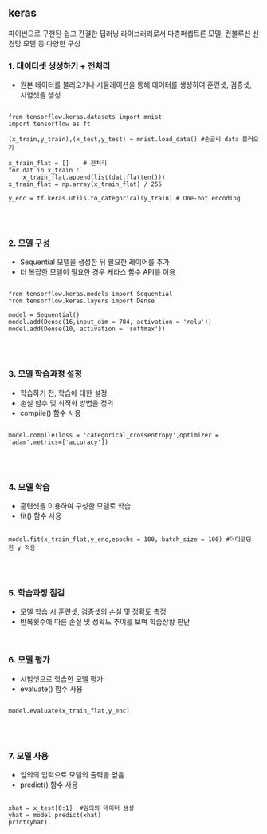 ## keras
파이썬으로 구현된 쉽고 간결한 딥러닝 라이브러리로서 다층퍼셉트론 모델, 컨볼루션 신경망 모델 등 다양한 구성

### 1. 데이터셋 생성하기 + 전처리
 - 원본 데이터를 불러오거나 시뮬레이션을 통해 데이터를 생성하여 훈련셋, 검증셋, 시험셋을 생성
<pre>
<code>
from tensorflow.keras.datasets import mnist 
import tensorflow as ft

(x_train,y_train),(x_test,y_test) = mnist.load_data() #손글씨 data 불러오기

x_train_flat = []    # 전처리
for dat in x_train :
    x_train_flat.append(list(dat.flatten()))
x_train_flat = np.array(x_train_flat) / 255

y_enc = tf.keras.utils.to_categorical(y_train) # One-hot encoding
</code>
</pre>
<br>

### 2. 모델 구성
 - Sequential 모델을 생성한 뒤 필요한 레이어를 추가
 - 더 복잡한 모델이 필요한 경우 케라스 함수 API를 이용
<pre>
<code>
from tensorflow.keras.models import Sequential
from tensorflow.keras.layers import Dense

model = Sequential()
model.add(Dense(16,input_dim = 784, activation = 'relu'))
model.add(Dense(10, activation = 'softmax'))
</code>
</pre>
<br>

### 3. 모델 학습과정 설정
 - 학습하기 전, 학습에 대한 설정
 - 손실 함수 및 최적화 방법을 정의
 - compile() 함수 사용
<pre>
<code>
model.compile(loss = 'categorical_crossentropy',optimizer = 'adam',metrics=['accuracy'])
</code>
</pre>
<br>

### 4. 모델 학습
  - 훈련셋을 이용하여 구성한 모델로 학습
  - fit() 함수 사용
<pre>
<code>
model.fit(x_train_flat,y_enc,epochs = 100, batch_size = 100) #더미코딩 한 y 적용
</code>
</pre>
<br>

### 5. 학습과정 점검
  - 모델 학습 시 훈련셋, 검증셋의 손실 및 정확도 측정
  - 반복횟수에 따른 손실 및 정확도 추이를 보며 학습상황 판단
<br>

### 6. 모델 평가
  - 시험셋으로 학습한 모델 평가
  - evaluate() 함수 사용
<pre>
<code>
model.evaluate(x_train_flat,y_enc)
</code>
</pre>
 <br>

### 7. 모델 사용
  - 임의의 입력으로 모델의 출력을 얻음
  - predict() 함수 사용
<pre>
<code>
xhat = x_test[0:1]  #임의의 데이터 생성
yhat = model.predict(xhat)
print(yhat)
</code>
</pre>
